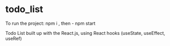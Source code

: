 # todo_list

To run the project: npm i , then - npm start

Todo List built up with the React.js, using React hooks (useState, useEffect, useRef)
